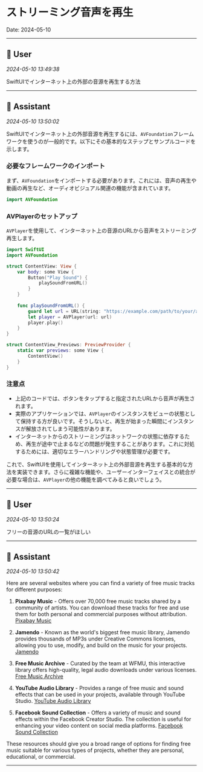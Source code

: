 # ストリーミング音声を再生

Date: 2024-05-10

---

## 👤 User
*2024-05-10 13:49:38*

SwiftUIでインターネット上の外部の音源を再生する方法

---

## 🤖 Assistant
*2024-05-10 13:50:02*

SwiftUIでインターネット上の外部音源を再生するには、`AVFoundation`フレームワークを使うのが一般的です。以下にその基本的なステップとサンプルコードを示します。

### 必要なフレームワークのインポート

まず、`AVFoundation`をインポートする必要があります。これには、音声の再生や動画の再生など、オーディオビジュアル関連の機能が含まれています。

```swift
import AVFoundation
```

### AVPlayerのセットアップ

`AVPlayer`を使用して、インターネット上の音源のURLから音声をストリーミング再生します。

```swift
import SwiftUI
import AVFoundation

struct ContentView: View {
    var body: some View {
        Button("Play Sound") {
            playSoundFromURL()
        }
    }
    
    func playSoundFromURL() {
        guard let url = URL(string: "https://example.com/path/to/your/audiofile.mp3") else { return }
        let player = AVPlayer(url: url)
        player.play()
    }
}

struct ContentView_Previews: PreviewProvider {
    static var previews: some View {
        ContentView()
    }
}
```

### 注意点

- 上記のコードでは、ボタンをタップすると指定されたURLから音声が再生されます。
- 実際のアプリケーションでは、`AVPlayer`のインスタンスをビューの状態として保持する方が良いです。そうしないと、再生が始まった瞬間にインスタンスが解放されてしまう可能性があります。
- インターネットからのストリーミングはネットワークの状態に依存するため、再生が途中で止まるなどの問題が発生することがあります。これに対処するためには、適切なエラーハンドリングや状態管理が必要です。

これで、SwiftUIを使用してインターネット上の外部音源を再生する基本的な方法を実装できます。さらに複雑な機能や、ユーザーインターフェイスとの統合が必要な場合は、`AVPlayer`の他の機能を調べてみると良いでしょう。

---

## 👤 User
*2024-05-10 13:50:24*

フリーの音源のURLの一覧がほしい

---

## 🤖 Assistant
*2024-05-10 13:50:42*

Here are several websites where you can find a variety of free music tracks for different purposes:

1. **Pixabay Music** - Offers over 70,000 free music tracks shared by a community of artists. You can download these tracks for free and use them for both personal and commercial purposes without attribution.
   [Pixabay Music](https://pixabay.com/music/)

2. **Jamendo** - Known as the world's biggest free music library, Jamendo provides thousands of MP3s under Creative Commons licenses, allowing you to use, modify, and build on the music for your projects.
   [Jamendo](https://www.jamendo.com/)

3. **Free Music Archive** - Curated by the team at WFMU, this interactive library offers high-quality, legal audio downloads under various licenses.
   [Free Music Archive](https://freemusicarchive.org/)

4. **YouTube Audio Library** - Provides a range of free music and sound effects that can be used in your projects, available through YouTube Studio.
   [YouTube Audio Library](https://studio.youtube.com/)

5. **Facebook Sound Collection** - Offers a variety of music and sound effects within the Facebook Creator Studio. The collection is useful for enhancing your video content on social media platforms.
   [Facebook Sound Collection](https://www.facebook.com/sound/collection/)

These resources should give you a broad range of options for finding free music suitable for various types of projects, whether they are personal, educational, or commercial.

---
